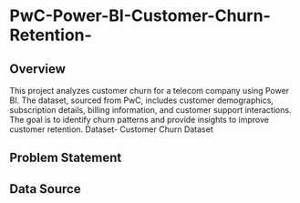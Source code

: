 # PwC-Power-BI-Customer-Churn-Retention-

## Overview
This project analyzes customer churn for a telecom company using Power BI. The dataset, sourced from PwC, includes customer demographics, subscription details, billing information, and customer support interactions. The goal is to identify churn patterns and provide insights to improve customer retention.
Dataset- Customer Churn Dataset
## Problem Statement


## Data Source

## 
